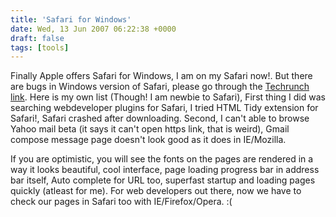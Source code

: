 ```yaml
---
title: 'Safari for Windows'
date: Wed, 13 Jun 2007 06:22:38 +0000
draft: false
tags: [tools]
---
```

Finally Apple offers Safari for Windows, I am on my Safari now!. But there are bugs in Windows version of Safari, please go through the [Techrunch link](http://www.techcrunch.com/2007/06/12/safari-on-windows-a-security-risk/). Here is my own list (Though! I am newbie to Safari), First thing I did was searching webdeveloper plugins for Safari, I tried HTML Tidy extension for Safari!, Safari crashed after downloading. Second, I can't able to browse Yahoo mail beta (it says it can't open https link, that is weird), Gmail compose message page doesn't look good as it does in IE/Mozilla. 

If you are optimistic, you will see the fonts on the pages are rendered in a way it looks beautiful, cool interface, page loading progress bar in address bar itself, Auto complete for URL too, superfast startup and loading pages quickly (atleast for me). For web developers out there, now we have to check our pages in Safari too with IE/Firefox/Opera. :(